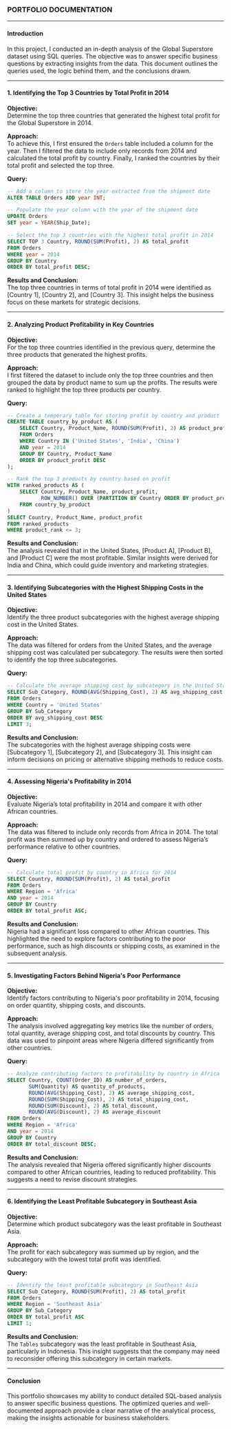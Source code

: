 
### PORTFOLIO DOCUMENTATION

---

#### Introduction

In this project, I conducted an in-depth analysis of the Global Superstore dataset using SQL queries. The objective was to answer specific business questions by extracting insights from the data. This document outlines the queries used, the logic behind them, and the conclusions drawn.

---

#### 1. Identifying the Top 3 Countries by Total Profit in 2014

**Objective:**  
Determine the top three countries that generated the highest total profit for the Global Superstore in 2014.

**Approach:**  
To achieve this, I first ensured the `Orders` table included a column for the year. Then I filtered the data to include only records from 2014 and calculated the total profit by country. Finally, I ranked the countries by their total profit and selected the top three.

**Query:**
```sql
-- Add a column to store the year extracted from the shipment date
ALTER TABLE Orders ADD year INT;

-- Populate the year column with the year of the shipment date
UPDATE Orders
SET year = YEAR(Ship_Date);

-- Select the top 3 countries with the highest total profit in 2014
SELECT TOP 3 Country, ROUND(SUM(Profit), 2) AS total_profit
FROM Orders
WHERE year = 2014
GROUP BY Country
ORDER BY total_profit DESC;
```

**Results and Conclusion:**  
The top three countries in terms of total profit in 2014 were identified as [Country 1], [Country 2], and [Country 3]. This insight helps the business focus on these markets for strategic decisions.

---

#### 2. Analyzing Product Profitability in Key Countries

**Objective:**  
For the top three countries identified in the previous query, determine the three products that generated the highest profits.

**Approach:**  
I first filtered the dataset to include only the top three countries and then grouped the data by product name to sum up the profits. The results were ranked to highlight the top three products per country.

**Query:**
```sql
-- Create a temporary table for storing profit by country and product
CREATE TABLE country_by_product AS (
    SELECT Country, Product_Name, ROUND(SUM(Profit), 2) AS product_profit
    FROM Orders
    WHERE Country IN ('United States', 'India', 'China')
    AND year = 2014
    GROUP BY Country, Product_Name
    ORDER BY product_profit DESC
);

-- Rank the top 3 products by country based on profit
WITH ranked_products AS (
    SELECT Country, Product_Name, product_profit,
           ROW_NUMBER() OVER (PARTITION BY Country ORDER BY product_profit DESC) AS product_rank
    FROM country_by_product
)
SELECT Country, Product_Name, product_profit
FROM ranked_products
WHERE product_rank <= 3;
```

**Results and Conclusion:**  
The analysis revealed that in the United States, [Product A], [Product B], and [Product C] were the most profitable. Similar insights were derived for India and China, which could guide inventory and marketing strategies.

---

#### 3. Identifying Subcategories with the Highest Shipping Costs in the United States

**Objective:**  
Identify the three product subcategories with the highest average shipping cost in the United States.

**Approach:**  
The data was filtered for orders from the United States, and the average shipping cost was calculated per subcategory. The results were then sorted to identify the top three subcategories.

**Query:**
```sql
-- Calculate the average shipping cost by subcategory in the United States
SELECT Sub_Category, ROUND(AVG(Shipping_Cost), 2) AS avg_shipping_cost
FROM Orders
WHERE Country = 'United States'
GROUP BY Sub_Category
ORDER BY avg_shipping_cost DESC
LIMIT 3;
```

**Results and Conclusion:**  
The subcategories with the highest average shipping costs were [Subcategory 1], [Subcategory 2], and [Subcategory 3]. This insight can inform decisions on pricing or alternative shipping methods to reduce costs.

---

#### 4. Assessing Nigeria's Profitability in 2014

**Objective:**  
Evaluate Nigeria’s total profitability in 2014 and compare it with other African countries.

**Approach:**  
The data was filtered to include only records from Africa in 2014. The total profit was then summed up by country and ordered to assess Nigeria’s performance relative to other countries.

**Query:**
```sql
-- Calculate total profit by country in Africa for 2014
SELECT Country, ROUND(SUM(Profit), 2) AS total_profit
FROM Orders
WHERE Region = 'Africa'
AND year = 2014
GROUP BY Country
ORDER BY total_profit ASC;
```

**Results and Conclusion:**  
Nigeria had a significant loss compared to other African countries. This highlighted the need to explore factors contributing to the poor performance, such as high discounts or shipping costs, as examined in the subsequent analysis.

---

#### 5. Investigating Factors Behind Nigeria's Poor Performance

**Objective:**  
Identify factors contributing to Nigeria's poor profitability in 2014, focusing on order quantity, shipping costs, and discounts.

**Approach:**  
The analysis involved aggregating key metrics like the number of orders, total quantity, average shipping cost, and total discounts by country. This data was used to pinpoint areas where Nigeria differed significantly from other countries.

**Query:**
```sql
-- Analyze contributing factors to profitability by country in Africa
SELECT Country, COUNT(Order_ID) AS number_of_orders,
       SUM(Quantity) AS quantity_of_products,
       ROUND(AVG(Shipping_Cost), 2) AS average_shipping_cost,
       ROUND(SUM(Shipping_Cost), 2) AS total_shipping_cost,
       ROUND(SUM(Discount), 2) AS total_discount,
       ROUND(AVG(Discount), 2) AS average_discount
FROM Orders
WHERE Region = 'Africa'
AND year = 2014
GROUP BY Country
ORDER BY total_discount DESC;
```

**Results and Conclusion:**  
The analysis revealed that Nigeria offered significantly higher discounts compared to other African countries, leading to reduced profitability. This suggests a need to revise discount strategies.

---

#### 6. Identifying the Least Profitable Subcategory in Southeast Asia

**Objective:**  
Determine which product subcategory was the least profitable in Southeast Asia.

**Approach:**  
The profit for each subcategory was summed up by region, and the subcategory with the lowest total profit was identified.

**Query:**
```sql
-- Identify the least profitable subcategory in Southeast Asia
SELECT Sub_Category, ROUND(SUM(Profit), 2) AS total_profit
FROM Orders
WHERE Region = 'Southeast Asia'
GROUP BY Sub_Category
ORDER BY total_profit ASC
LIMIT 1;
```

**Results and Conclusion:**  
The `Tables` subcategory was the least profitable in Southeast Asia, particularly in Indonesia. This insight suggests that the company may need to reconsider offering this subcategory in certain markets.

---

#### Conclusion

This portfolio showcases my ability to conduct detailed SQL-based analysis to answer specific business questions. The optimized queries and well-documented approach provide a clear narrative of the analytical process, making the insights actionable for business stakeholders.
